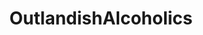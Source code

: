 ---
title: OutlandishAlcoholics
crosslinks:
- onetruegod
- cripplingalcoholism
- EmpireDidNothingWrong
- dryalcoholics
- mtgGore
- opiates
- SuicideWatch
---